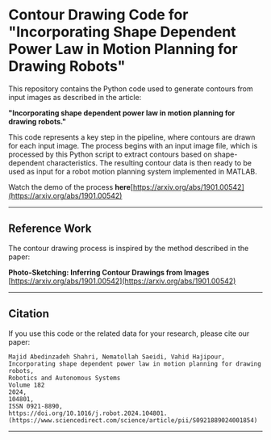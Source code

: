 # Contour Drawing Code for "Incorporating Shape Dependent Power Law in Motion Planning for Drawing Robots"

This repository contains the Python code used to generate contours from input images as described in the article:

**"Incorporating shape dependent power law in motion planning for drawing robots."**

This code represents a key step in the pipeline, where contours are drawn for each input image. The process begins with an input image file, which is processed by this Python script to extract contours based on shape-dependent characteristics. The resulting contour data is then ready to be used as input for a robot motion planning system implemented in MATLAB.

Watch the demo of the process **here**[https://arxiv.org/abs/1901.00542](https://arxiv.org/abs/1901.00542)

---

## Reference Work
The contour drawing process is inspired by the method described in the paper:

**Photo-Sketching: Inferring Contour Drawings from Images**
[https://arxiv.org/abs/1901.00542](https://arxiv.org/abs/1901.00542)

---

## Citation
If you use this code or the related data for your research, please cite our paper:

```
Majid Abedinzadeh Shahri, Nematollah Saeidi, Vahid Hajipour,
Incorporating shape dependent power law in motion planning for drawing robots,
Robotics and Autonomous Systems
Volume 182
2024,
104801,
ISSN 0921-8890,
https://doi.org/10.1016/j.robot.2024.104801.
(https://www.sciencedirect.com/science/article/pii/S0921889024001854)
```

---

